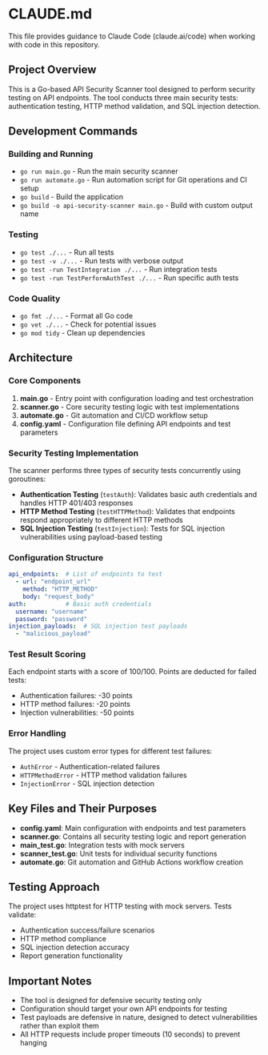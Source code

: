 # CLAUDE.md

This file provides guidance to Claude Code (claude.ai/code) when working with code in this repository.

## Project Overview

This is a Go-based API Security Scanner tool designed to perform security testing on API endpoints. The tool conducts three main security tests: authentication testing, HTTP method validation, and SQL injection detection.

## Development Commands

### Building and Running
- `go run main.go` - Run the main security scanner
- `go run automate.go` - Run automation script for Git operations and CI setup
- `go build` - Build the application
- `go build -o api-security-scanner main.go` - Build with custom output name

### Testing
- `go test ./...` - Run all tests
- `go test -v ./...` - Run tests with verbose output
- `go test -run TestIntegration ./...` - Run integration tests
- `go test -run TestPerformAuthTest ./...` - Run specific auth tests

### Code Quality
- `go fmt ./...` - Format all Go code
- `go vet ./...` - Check for potential issues
- `go mod tidy` - Clean up dependencies

## Architecture

### Core Components

1. **main.go** - Entry point with configuration loading and test orchestration
2. **scanner.go** - Core security testing logic with test implementations
3. **automate.go** - Git automation and CI/CD workflow setup
4. **config.yaml** - Configuration file defining API endpoints and test parameters

### Security Testing Implementation

The scanner performs three types of security tests concurrently using goroutines:

- **Authentication Testing** (`testAuth`): Validates basic auth credentials and handles HTTP 401/403 responses
- **HTTP Method Testing** (`testHTTPMethod`): Validates that endpoints respond appropriately to different HTTP methods
- **SQL Injection Testing** (`testInjection`): Tests for SQL injection vulnerabilities using payload-based testing

### Configuration Structure

```yaml
api_endpoints:  # List of endpoints to test
  - url: "endpoint_url"
    method: "HTTP_METHOD"
    body: "request_body"
auth:           # Basic auth credentials
  username: "username"
  password: "password"
injection_payloads:  # SQL injection test payloads
  - "malicious_payload"
```

### Test Result Scoring

Each endpoint starts with a score of 100/100. Points are deducted for failed tests:
- Authentication failures: -30 points
- HTTP method failures: -20 points  
- Injection vulnerabilities: -50 points

### Error Handling

The project uses custom error types for different test failures:
- `AuthError` - Authentication-related failures
- `HTTPMethodError` - HTTP method validation failures
- `InjectionError` - SQL injection detection

## Key Files and Their Purposes

- **config.yaml**: Main configuration with endpoints and test parameters
- **scanner.go**: Contains all security testing logic and report generation
- **main_test.go**: Integration tests with mock servers
- **scanner_test.go**: Unit tests for individual security functions
- **automate.go**: Git automation and GitHub Actions workflow creation

## Testing Approach

The project uses httptest for HTTP testing with mock servers. Tests validate:
- Authentication success/failure scenarios
- HTTP method compliance
- SQL injection detection accuracy
- Report generation functionality

## Important Notes

- The tool is designed for defensive security testing only
- Configuration should target your own API endpoints for testing
- Test payloads are defensive in nature, designed to detect vulnerabilities rather than exploit them
- All HTTP requests include proper timeouts (10 seconds) to prevent hanging